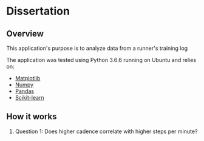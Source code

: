 # Dissertation

## Overview
This application's purpose is to analyze data from a runner's training log

The application was tested using Python 3.6.6 running on Ubuntu and relies on:
* [Matplotlib](https://matplotlib.org/)
* [Numpy](http://www.numpy.org/)
* [Pandas](https://pandas.pydata.org/)
* [Scikit-learn](http://scikit-learn.org/stable/)

## How it works

1. Question 1: Does higher cadence correlate with higher steps per minute?
